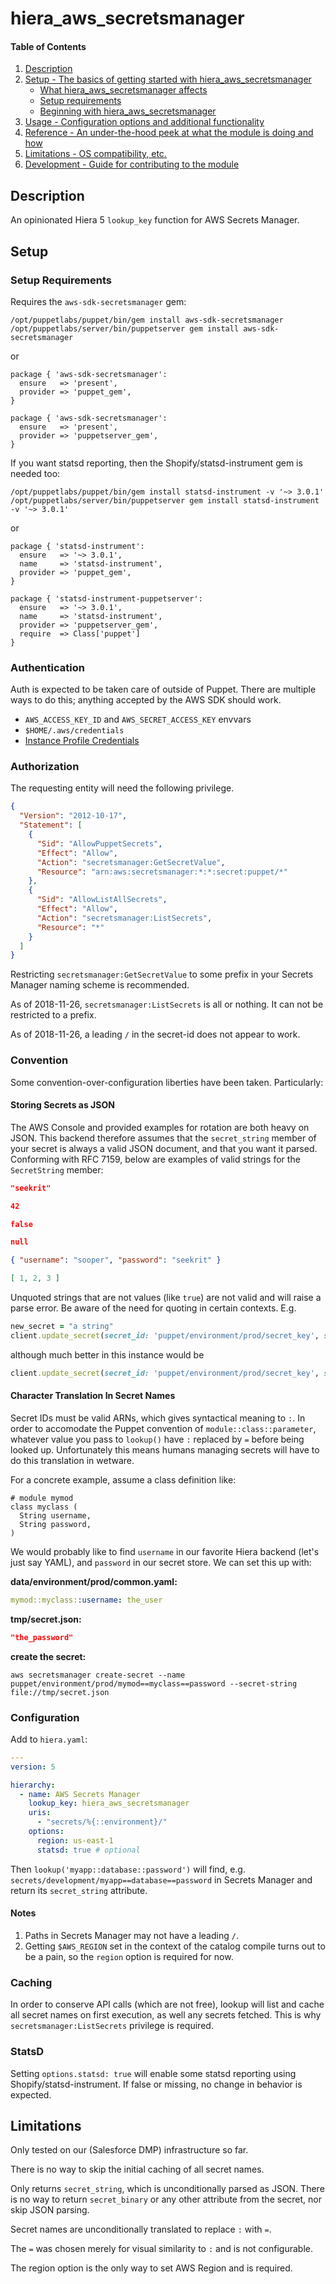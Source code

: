 # hiera_aws_secretsmanager

#### Table of Contents

1. [Description](#description)
1. [Setup - The basics of getting started with hiera_aws_secretsmanager](#setup)
    * [What hiera_aws_secretsmanager affects](#what-hiera_aws_secretsmanager-affects)
    * [Setup requirements](#setup-requirements)
    * [Beginning with hiera_aws_secretsmanager](#beginning-with-hiera_aws_secretsmanager)
1. [Usage - Configuration options and additional functionality](#usage)
1. [Reference - An under-the-hood peek at what the module is doing and how](#reference)
1. [Limitations - OS compatibility, etc.](#limitations)
1. [Development - Guide for contributing to the module](#development)

## Description

An opinionated Hiera 5 `lookup_key` function for AWS Secrets Manager.

## Setup

### Setup Requirements

Requires the `aws-sdk-secretsmanager` gem:

```shell
/opt/puppetlabs/puppet/bin/gem install aws-sdk-secretsmanager
/opt/puppetlabs/server/bin/puppetserver gem install aws-sdk-secretsmanager
```

or

```puppet
package { 'aws-sdk-secretsmanager':
  ensure   => 'present',
  provider => 'puppet_gem',
}

package { 'aws-sdk-secretsmanager':
  ensure   => 'present',
  provider => 'puppetserver_gem',
}
```

If you want statsd reporting, then the Shopify/statsd-instrument gem is needed too:

```shell
/opt/puppetlabs/puppet/bin/gem install statsd-instrument -v '~> 3.0.1'
/opt/puppetlabs/server/bin/puppetserver gem install statsd-instrument -v '~> 3.0.1'
```

or

```puppet
package { 'statsd-instrument':
  ensure   => '~> 3.0.1',
  name     => 'statsd-instrument',
  provider => 'puppet_gem',
}

package { 'statsd-instrument-puppetserver':
  ensure   => '~> 3.0.1',
  name     => 'statsd-instrument',
  provider => 'puppetserver_gem',
  require  => Class['puppet']
}
```

### Authentication

Auth is expected to be taken care of outside of Puppet. There are
multiple ways to do this; anything accepted by the AWS SDK should work.

* `AWS_ACCESS_KEY_ID` and `AWS_SECRET_ACCESS_KEY` envvars
* `$HOME/.aws/credentials`
* [Instance Profile Credentials](https://docs.aws.amazon.com/IAM/latest/UserGuide/id_roles_use_switch-role-ec2_instance-profiles.html)

### Authorization

The requesting entity will need the following privilege.

``` json
{
  "Version": "2012-10-17",
  "Statement": [
    {
      "Sid": "AllowPuppetSecrets",
      "Effect": "Allow",
      "Action": "secretsmanager:GetSecretValue",
      "Resource": "arn:aws:secretsmanager:*:*:secret:puppet/*"
    },
    {
      "Sid": "AllowListAllSecrets",
      "Effect": "Allow",
      "Action": "secretsmanager:ListSecrets",
      "Resource": "*"
    }
  ]
}
```

Restricting `secretsmanager:GetSecretValue` to some prefix in your
Secrets Manager naming scheme is recommended.

As of 2018-11-26, `secretsmanager:ListSecrets` is all or nothing. It
can not be restricted to a prefix.

As of 2018-11-26, a leading `/` in the secret-id does not appear to
work.

### Convention

Some convention-over-configuration liberties have been
taken. Particularly:

#### Storing Secrets as JSON

The AWS Console and provided examples for rotation are both heavy on
JSON. This backend therefore assumes that the `secret_string` member
of your secret is always a valid JSON document, and that you want it
parsed. Conforming with RFC 7159, below are examples of valid strings
for the `SecretString` member:

``` json
"seekrit"

42

false

null

{ "username": "sooper", "password": "seekrit" }

[ 1, 2, 3 ]
```

Unquoted strings that are not values (like `true`) are not valid and
will raise a parse error. Be aware of the need for quoting in certain
contexts. E.g.

``` ruby
new_secret = "a string"
client.update_secret(secret_id: 'puppet/environment/prod/secret_key', secret_string: "\"#{new_secret}\"")
```
although much better in this instance would be
``` ruby
client.update_secret(secret_id: 'puppet/environment/prod/secret_key', secret_string: new_secret.to_json)
```

#### Character Translation In Secret Names

Secret IDs must be valid ARNs, which gives syntactical meaning to
`:`. In order to accomodate the Puppet convention of
`module::class::parameter`, whatever value you pass to `lookup()` have
`:` replaced by `=` before being looked up. Unfortunately this means
humans managing secrets will have to do this translation in wetware.

For a concrete example, assume a class definition like:

``` puppet
# module mymod
class myclass (
  String username,
  String password,
)
```

We would probably like to find `username` in our favorite Hiera
backend (let's just say YAML), and `password` in our secret
store. We can set this up with:

**data/environment/prod/common.yaml:**
``` yaml
mymod::myclass::username: the_user
```

**tmp/secret.json:**
``` json
"the_password"
```

**create the secret:**
``` shell
aws secretsmanager create-secret --name puppet/environment/prod/mymod==myclass==password --secret-string file://tmp/secret.json
```

### Configuration

Add to `hiera.yaml`:

``` yaml
---
version: 5

hierarchy:
  - name: AWS Secrets Manager
    lookup_key: hiera_aws_secretsmanager
    uris:
      - "secrets/%{::environment}/"
    options:
      region: us-east-1
      statsd: true # optional
```

Then `lookup('myapp::database::password')` will find,
e.g. `secrets/development/myapp==database==password` in Secrets
Manager and return its `secret_string` attribute.

#### Notes

1. Paths in Secrets Manager may not have a leading `/`.
2. Getting `$AWS_REGION` set in the context of the catalog compile
   turns out to be a pain, so the `region` option is required for now.

### Caching

In order to conserve API calls (which are not free), lookup will list
and cache all secret names on first execution, as well any secrets
fetched. This is why `secretsmanager:ListSecrets` privilege is
required.

### StatsD

Setting `options.statsd: true` will enable some statsd reporting using
Shopify/statsd-instrument. If false or missing, no change in behavior
is expected.

## Limitations

Only tested on our (Salesforce DMP) infrastructure so far.

There is no way to skip the initial caching of all secret names.

Only returns `secret_string`, which is unconditionally parsed as
JSON. There is no way to return `secret_binary` or any other attribute
from the secret, nor skip JSON parsing.

Secret names are unconditionally translated to replace `:` with `=`.

The `=` was chosen merely for visual similarity to `:` and is not
configurable.

The region option is the only way to set AWS Region and is required.

